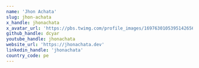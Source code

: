 ```yaml
---
name: 'Jhon Achata'
slug: jhon-achata
x_handle: jhonachata
x_avatar_url: 'https://pbs.twimg.com/profile_images/1697630105395142656/WAl7xt6n_400x400.jpg'
github_handle: dcyar
youtube_handle: jhonachata
website_url: 'https://jhonachata.dev'
linkedin_handle: 'jhonachata'
country_code: pe
---
```

